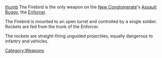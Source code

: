 [thumb](image:Firebird.jpg) The Firebird is the only weapon
on the [New Conglomerate](../etc/New_Conglomerate.md)'s [Assault
Buggy](<Assault_Buggy_(Certification).md>), the [Enforcer](../vehicles/Enforcer.md).

The Firebird is mounted to an open turret and controlled by a single
soldier. Rockets are fed from the trunk of the Enforcer.

The rockets are straight-firing unguided projectiles, equally dangerous
to infantry and vehicles.

[Category:Weapons](Category:Weapons.md)
